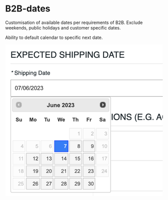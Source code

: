# B2B-dates



Customisation of available dates per requirements of B2B.
Exclude weekends, public holidays and customer specific dates.

Ability to default calendar to specific next date.

![Screenshot](Screenshot%202023-06-04%20at%208.10.34%20pm.png)


